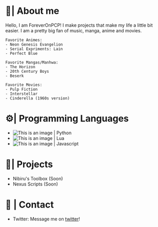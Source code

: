 # 💖| About me
Hello, I am ForeverOnPCP! I make projects that make my life a little bit easier. I am a pretty big fan of music, manga, anime and movies.

    Favorite Animes:
    - Neon Genesis Evangelion
    - Serial Expriments: Lain
    - Perfect Blue
    
    Favorite Mangas/Manhwa:
    - The Horizon
    - 20th Century Boys
    - Beserk
    
    Favorite Movies:
    - Pulp Fiction
    - Interstellar
    - Cinderella (1960s version)

# ⚙️| Programming Languages
- ![This is an image](https://github.com/abrahamcalf/programming-languages-logos/blob/master/src/python/python_16x16.png) | Python
- ![This is an image](https://github.com/abrahamcalf/programming-languages-logos/blob/master/src/lua/lua_16x16.png) | Lua
- ![This is an image](https://github.com/abrahamcalf/programming-languages-logos/blob/master/src/javascript/javascript_16x16.png) | Javascript

# 🌱| Projects
- Nibiru's Toolbox (Soon)
- Nexus Scripts (Soon)

# 📱 | Contact
- Twitter: Message me on [twitter](https://twitter.com/ForeverOnPCP)!
